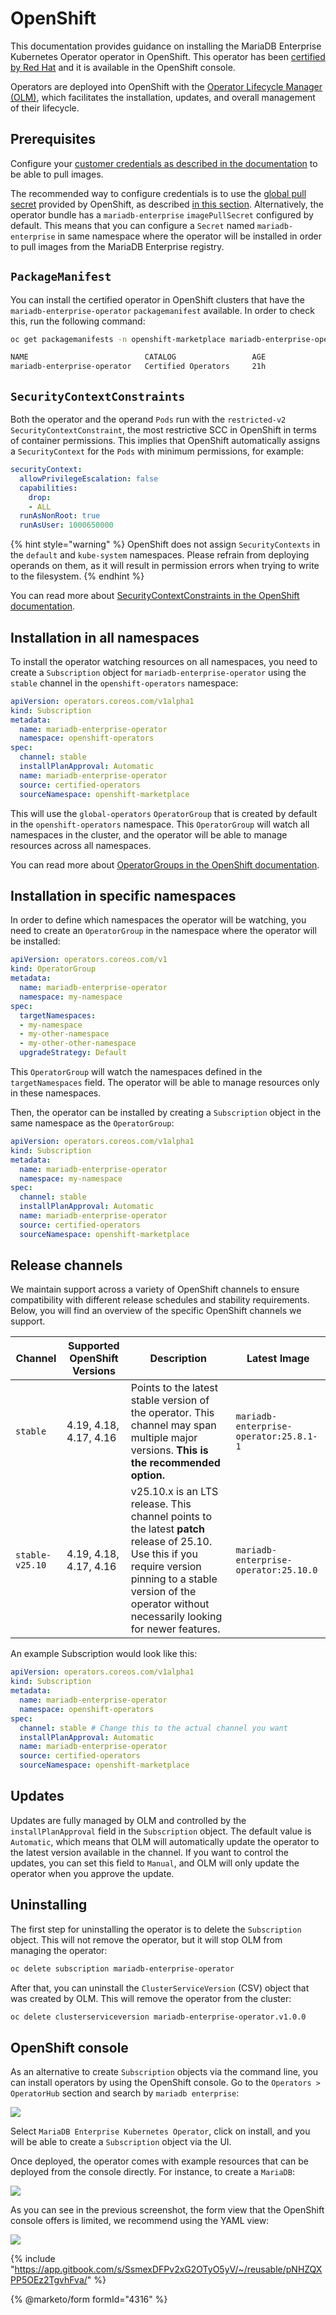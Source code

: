 # OpenShift

This documentation provides guidance on installing the MariaDB Enterprise Kubernetes Operator operator in OpenShift. This operator has been [certified by Red Hat](https://connect.redhat.com/en/partner-with-us/what-are-operators) and it is available in the OpenShift console.

Operators are deployed into OpenShift with the [Operator Lifecycle Manager (OLM)](https://olm.operatorframework.io/), which facilitates the installation, updates, and overall management of their lifecycle.

## Prerequisites

Configure your [customer credentials as described in the documentation](../customer-access-to-docker-mariadb-com.md#openshift) to be able to pull images.

The recommended way to configure credentials is to use the [global pull secret](https://docs.redhat.com/en/documentation/openshift_container_platform/4.18/html/images/managing-images#images-update-global-pull-secret_using-image-pull-secrets) provided by OpenShift, as described [in this section](../customer-access-to-docker-mariadb-com.md#openshift). Alternatively, the operator bundle has a `mariadb-enterprise` `imagePullSecret` configured by default. This means that you can configure a `Secret` named `mariadb-enterprise` in same namespace where the operator will be installed in order to pull images from the MariaDB Enterprise registry.

## `PackageManifest`

You can install the certified operator in OpenShift clusters that have the `mariadb-enterprise-operator` `packagemanifest` available. In order to check this, run the following command:

```sh
oc get packagemanifests -n openshift-marketplace mariadb-enterprise-operator

NAME                          CATALOG                 AGE
mariadb-enterprise-operator   Certified Operators     21h
```

## `SecurityContextConstraints`

Both the operator and the operand `Pods` run with the `restricted-v2` `SecurityContextConstraint`, the most restrictive SCC in OpenShift in terms of container permissions. This implies that OpenShift automatically assigns a `SecurityContext` for the `Pods` with minimum permissions, for example:

```yaml
securityContext:
  allowPrivilegeEscalation: false
  capabilities:
    drop:
    - ALL
  runAsNonRoot: true
  runAsUser: 1000650000
```

{% hint style="warning" %}
OpenShift does not assign `SecurityContexts` in the `default` and `kube-system` namespaces. Please refrain from deploying operands on them, as it will result in permission errors when trying to write to the filesystem.
{% endhint %}

You can read more about [SecurityContextConstraints in the OpenShift documentation](https://docs.redhat.com/en/documentation/openshift_container_platform/4.18/html/authentication_and_authorization/managing-pod-security-policies).

## Installation in all namespaces

To install the operator watching resources on all namespaces, you need to create a `Subscription` object for `mariadb-enterprise-operator` using the `stable` channel in the `openshift-operators` namespace:

```yaml
apiVersion: operators.coreos.com/v1alpha1
kind: Subscription
metadata:
  name: mariadb-enterprise-operator
  namespace: openshift-operators
spec:
  channel: stable
  installPlanApproval: Automatic
  name: mariadb-enterprise-operator
  source: certified-operators
  sourceNamespace: openshift-marketplace
```

This will use the `global-operators` `OperatorGroup` that is created by default in the `openshift-operators` namespace. This `OperatorGroup` will watch all namespaces in the cluster, and the operator will be able to manage resources across all namespaces.

You can read more about [OperatorGroups in the OpenShift documentation](https://olm.operatorframework.io/docs/concepts/crds/operatorgroup/).

## Installation in specific namespaces

In order to define which namespaces the operator will be watching, you need to create an `OperatorGroup` in the namespace where the operator will be installed:

```yaml
apiVersion: operators.coreos.com/v1
kind: OperatorGroup
metadata:
  name: mariadb-enterprise-operator
  namespace: my-namespace
spec:
  targetNamespaces:
  - my-namespace
  - my-other-namespace
  - my-other-other-namespace
  upgradeStrategy: Default
```

This `OperatorGroup` will watch the namespaces defined in the `targetNamespaces` field. The operator will be able to manage resources only in these namespaces.

Then, the operator can be installed by creating a `Subscription` object in the same namespace as the `OperatorGroup`:

```yaml
apiVersion: operators.coreos.com/v1alpha1
kind: Subscription
metadata:
  name: mariadb-enterprise-operator
  namespace: my-namespace
spec:
  channel: stable
  installPlanApproval: Automatic
  name: mariadb-enterprise-operator
  source: certified-operators
  sourceNamespace: openshift-marketplace
```

## Release channels

We maintain support across a variety of OpenShift channels to ensure compatibility with different release schedules and stability requirements. Below, you will find an overview of the specific OpenShift channels we support.

| Channel | Supported OpenShift Versions | Description | Latest Image |
|---------|------------------------------|-------------|--------------|
| `stable` | 4.19, 4.18, 4.17, 4.16 | Points to the latest stable version of the operator. This channel may span multiple major versions. **This is the recommended option.** | `mariadb-enterprise-operator:25.8.1-1` |
| `stable-v25.10` | 4.19, 4.18, 4.17, 4.16 | v25.10.x is an LTS release. This channel points to the latest **patch** release of 25.10. Use this if you require version pinning to a stable version of the operator without necessarily looking for newer features. | `mariadb-enterprise-operator:25.10.0` |

An example Subscription would look like this:

```yaml
apiVersion: operators.coreos.com/v1alpha1
kind: Subscription
metadata:
  name: mariadb-enterprise-operator
  namespace: openshift-operators
spec:
  channel: stable # Change this to the actual channel you want
  installPlanApproval: Automatic
  name: mariadb-enterprise-operator
  source: certified-operators
  sourceNamespace: openshift-marketplace
```

## Updates

Updates are fully managed by OLM and controlled by the `installPlanApproval` field in the `Subscription` object. The default value is `Automatic`, which means that OLM will automatically update the operator to the latest version available in the channel. If you want to control the updates, you can set this field to `Manual`, and OLM will only update the operator when you approve the update.

## Uninstalling

The first step for uninstalling the operator is to delete the `Subscription` object. This will not remove the operator, but it will stop OLM from managing the operator:

```sh
oc delete subscription mariadb-enterprise-operator
```

After that, you can uninstall the `ClusterServiceVersion` (CSV) object that was created by OLM. This will remove the operator from the cluster:

```sh
oc delete clusterserviceversion mariadb-enterprise-operator.v1.0.0
```

## OpenShift console

As an alternative to create `Subscription` objects via the command line, you can install operators by using the OpenShift console. Go to the `Operators > OperatorHub` section and search by `mariadb enterprise`:

![](../../.gitbook/assets/certified-operator.png)

Select `MariaDB Enterprise Kubernetes Operator`, click on install, and you will be able to create a `Subscription` object via the UI.

Once deployed, the operator comes with example resources that can be deployed from the console directly. For instance, to create a `MariaDB`:

![](../../.gitbook/assets/openshift-console-form.png)

As you can see in the previous screenshot, the form view that the OpenShift console offers is limited, we recommend using the YAML view:

![](../../.gitbook/assets/openshift-console-yaml.png)

{% include "https://app.gitbook.com/s/SsmexDFPv2xG2OTyO5yV/~/reusable/pNHZQXPP5OEz2TgvhFva/" %}

{% @marketo/form formId="4316" %}
